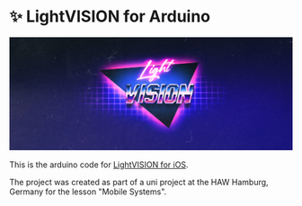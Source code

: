 # ✨ LightVISION for Arduino

![Hero](Hero.jpg)

This is the arduino code for [LightVISION for iOS](https://github.com/vincefried/LightVISION-iOS).

The project was created as part of a uni project at the HAW Hamburg, Germany for the lesson "Mobile Systems".